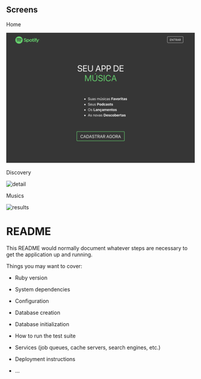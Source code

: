 
## Screens

Home

![home](public/screenshots/screen1.png)

Discovery

![detail](screenshots/screen2.png)

Musics

![results](screenshots/screen3.png)

# README

This README would normally document whatever steps are necessary to get the
application up and running.

Things you may want to cover:

* Ruby version

* System dependencies

* Configuration

* Database creation

* Database initialization

* How to run the test suite

* Services (job queues, cache servers, search engines, etc.)

* Deployment instructions

* ...

